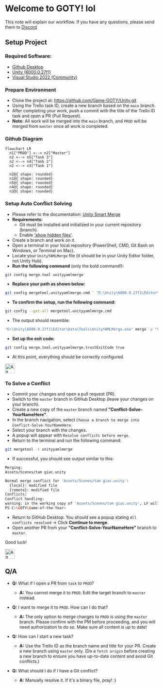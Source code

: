 # Welcome to GOTY! lol

This note will explain our workflow. If you have any questions, please send them to [Discord](https://discord.gg/VAsXF9tM)

## Setup Project

### Required Software:

- [Github Desktop](https://desktop.github.com/download/)
- [Unity (6000.0.27f1)](https://unity.com/releases/editor/whats-new/6000.0.27)
- [Visual Studio 2022 (Community)](https://visualstudio.microsoft.com/vs/community/)

### Prepare Environment

- Clone the project at: https://github.com/Game-GOTY/Unity.git
- Using the Trello task ID, create a new branch based on the `main` branch.
- After completing your work, push a commit with the title of the Trello ID task and open a PR (Pull Request).
- **Note:** All work will be merged into the `main` branch, and `PROD` will be merged from `master` once all work is completed.

### Github Diagram

```mermaid
flowchart LR
  n1["PROD"] <--> n2["Master"]
  n2 <--> n5["Task 3"]
  n2 <--> n4["Task 2"]
  n2 <--> n3["Task 1"]

  n2@{ shape: rounded}
  n1@{ shape: rounded}
  n5@{ shape: rounded}
  n4@{ shape: rounded}
  n3@{ shape: rounded}
```

### Setup Auto Conflict Solving

- Please refer to the documentation: [Unity Smart Merge](https://docs.unity3d.com/Manual/SmartMerge.html)
- **Requirements:**
  - Git must be installed and initialized in your current repository (branch).
  - Enable ['show hidden files'](https://support.microsoft.com/en-us/windows/file-explorer-in-windows-ef370130-1cca-9dc5-e0df-2f7416fe1cb1).
- Create a branch and work on it.
- Open a terminal in your local repository (PowerShell, CMD, Git Bash on Windows, or Terminal on Mac).
- Locate your `UnityYAMLMerge` file (it should be in your Unity Editor folder, not Unity Hub).
- **Run the following command** (only the bold command!):

```bash
git config merge.tool unityyamlmerge
```

- **Replace your path as shown below:**

```bash
git config mergetool.unityyamlmerge.cmd ' "D:\Unity\6000.0.27f1\Editor\Data\Tools\UnityYAMLMerge.exe" merge -p "$BASE" "$REMOTE" "$LOCAL" "$MERGED" '
```

- **To confirm the setup, run the following command:**

```bash
git config --get-all mergetool.unityyamlmerge.cmd
```

- The output should resemble:

```bash
"D:\Unity\6000.0.27f1\Editor\Data\Tools\UnityYAMLMerge.exe" merge -p "$BASE" "$REMOTE" "$LOCAL" "$MERGED"
```

- **Set up the exit code:**

```bash
git config merge.tool.unityyamlmerge.trustExitCode true
```

- At this point, everything should be correctly configured.

<img src="https://fonts.gstatic.com/s/e/notoemoji/latest/1f975/512.gif" alt="Alt Text" width="32" />

### **To Solve a Conflict**

- Commit your changes and open a pull request (PR).
- Switch to the `master` branch in GitHub Desktop (leave your changes on your branch).
- Create a new copy of the `master` branch named **"Conflict-Solve-YourNameHere"**.
- In the branch navigation, select `Choose a branch to merge into Conflict-Solve-YourNameHere`.
- Select your branch with the changes.
- A popup will appear with `Resolve conflicts before merge`.
- Return to the terminal and run the following command:

```bash
git mergetool -t unityyamlmerge
```

- If successful, you should see output similar to this:

```sh
Merging:
Assets/Scenes/tam giac.unity

Normal merge conflict for 'Assets/Scenes/tam giac.unity':
  {local}: modified file
  {remote}: modified file
Conflicts:
Conflict handling:
warning: in the working copy of 'Assets/Scenes/tam giac.unity', LF will be replaced by CRLF the next time Git touches it
PS C:\GOTY\Game-of-the-Year>
```

- Return to GitHub Desktop. You should see a popup stating `All conflicts resolved` -> Click **Continue to merge**.
- Open another PR from your **"Conflict-Solve-YourNameHere"** branch to `master`.

Good luck!

<img src="https://fonts.gstatic.com/s/e/notoemoji/latest/1f91e/512.gif" alt="Alt Text" width="32" />

## Q/A

- **Q:** What if I open a PR from `task` to `PROD`?

  - **A:** You cannot merge it to `PROD`. Edit the target branch to `master` instead.
    <br>

- **Q:** I want to merge it to `PROD`. How can I do that?

  - **A:** The only option to merge changes to `PROD` is using the `master` branch. Please confirm with the PM before proceeding, and you will need authorization to do so. Make sure all content is up to date!
    <br>

- **Q:** How can I start a new task?

  - **A:** Use the Trello ID as the branch name and title for your PR. Create a new branch using `master` only. (Do a `fetch origin` before creating a new branch to ensure you have up-to-date content and avoid Git conflicts.)
    <br>

- **Q:** What should I do if I have a Git conflict?
  - **A:** Manually resolve it. If it's a binary file, pray! :)

